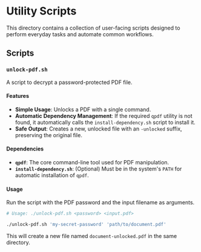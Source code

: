 # Utility Scripts

This directory contains a collection of user-facing scripts designed to perform everyday tasks and automate common workflows.

## Scripts

### `unlock-pdf.sh`

A script to decrypt a password-protected PDF file.

#### Features
-   **Simple Usage**: Unlocks a PDF with a single command.
-   **Automatic Dependency Management**: If the required `qpdf` utility is not found, it automatically calls the `install-dependency.sh` script to install it.
-   **Safe Output**: Creates a new, unlocked file with an `-unlocked` suffix, preserving the original file.

#### Dependencies
-   **`qpdf`**: The core command-line tool used for PDF manipulation.
-   **`install-dependency.sh`**: (Optional) Must be in the system's `PATH` for automatic installation of `qpdf`.

#### Usage
Run the script with the PDF password and the input filename as arguments.

```bash
# Usage: ./unlock-pdf.sh <password> <input.pdf>

./unlock-pdf.sh 'my-secret-password' 'path/to/document.pdf'
```

This will create a new file named `document-unlocked.pdf` in the same directory.

